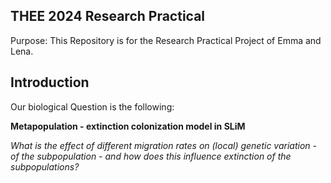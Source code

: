 **THEE 2024 Research Practical**
--------------------------------------------------------------------------------------------------------------------
Purpose: This Repository is for the Research Practical Project of Emma and Lena. 

**Introduction**
--------------------------------------------------------------------------------------------------------------------
Our biological Question is the following: 

**Metapopulation - extinction colonization model in SLiM**

*What is the effect of different migration rates on (local) genetic variation - of the subpopulation - and how does this influence extinction of the subpopulations?*
